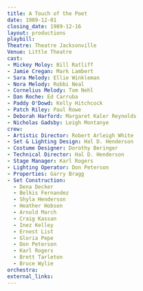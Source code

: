 ```yaml
---
title: A Touch of the Poet
date: 1989-12-01
closing_date: 1989-12-16
layout: productions
playbill:
Theatre: Theatre Jacksonville
Venue: Little Theatre
cast:
- Mickey Moloy: Bill Ratliff
- Jamie Cregan: Mark Lambert
- Sara Melody: Ellie Winkleman
- Nora Melody: Robbi Neal
- Cornelius Melody: Tom Nehl
- Dan Roche: Ed Carruba
- Paddy O'Dowd: Kelly Hitchcock
- Patch Riley: Paul Rowe
- Deborah Harford: Margaret Kaler Reynolds
- Nicholas Gadsby: Leigh Montanye
crew:
- Artistic Director: Robert Arleigh White
- Set & Lighting Design: Hal D. Henderson
- Costume Designer: Dorothy Beringer
- Technical Director: Hal D. Henderson
- Stage Manager: Karl Rogers
- Lighting Operator: Don Peterson
- Properties: Garry Bragg
- Set Construction:
  - Dena Decker
  - Belkis Fernandez
  - Shyla Henderson
  - Heather Hobson
  - Arnold March
  - Craig Kassan
  - Inez Kelley
  - Ernest List
  - Gloria Pepe
  - Don Peterson
  - Karl Rogers
  - Brett Tarleton
  - Bruce Wylie
orchestra:
external_links:
---
```

